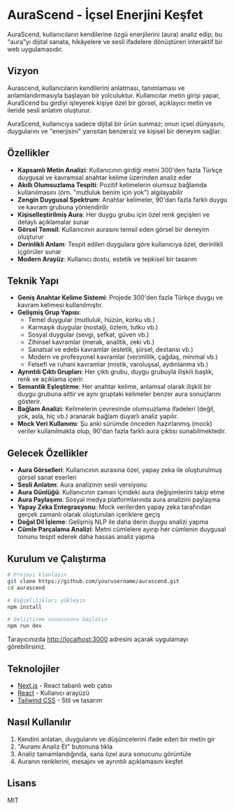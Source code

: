 # AuraScend - İçsel Enerjini Keşfet

AuraScend, kullanıcıların kendilerine özgü enerjilerini (aura) analiz edip; bu "aura"yı dijital sanata, hikâyelere ve sesli ifadelere dönüştüren interaktif bir web uygulamasıdır.

## Vizyon

Aurascend, kullanıcıların kendilerini anlatması, tanımlaması ve anlamlandırmasıyla başlayan bir yolculuktur. Kullanıcılar metin girişi yapar, AuraScend bu girdiyi işleyerek kişiye özel bir görsel, açıklayıcı metin ve ileride sesli anlatım oluşturur.

AuraScend, kullanıcıya sadece dijital bir ürün sunmaz; onun içsel dünyasını, duygularını ve "enerjisini" yansıtan benzersiz ve kişisel bir deneyim sağlar.

## Özellikler

- **Kapsamlı Metin Analizi**: Kullanıcının girdiği metni 300'den fazla Türkçe duygusal ve kavramsal anahtar kelime üzerinden analiz eder
- **Akıllı Olumsuzlama Tespiti**: Pozitif kelimelerin olumsuz bağlamda kullanılmasını (örn. "mutluluk benim için yok") algılayabilir
- **Zengin Duygusal Spektrum**: Anahtar kelimeler, 90'dan fazla farklı duygu ve kavram grubuna yönlendirilir
- **Kişiselleştirilmiş Aura**: Her duygu grubu için özel renk geçişleri ve detaylı açıklamalar sunar
- **Görsel Temsil**: Kullanıcının aurasını temsil eden görsel bir deneyim oluşturur
- **Derinlikli Anlam**: Tespit edilen duygulara göre kullanıcıya özel, derinlikli içgörüler sunar
- **Modern Arayüz**: Kullanıcı dostu, estetik ve tepkisel bir tasarım

## Teknik Yapı

- **Geniş Anahtar Kelime Sistemi**: Projede 300'den fazla Türkçe duygu ve kavram kelimesi kullanılmıştır.
- **Gelişmiş Grup Yapısı**: 
  - Temel duygular (mutluluk, hüzün, korku vb.)
  - Karmaşık duygular (nostalji, özlem, tutku vb.)
  - Sosyal duygular (sevgi, şefkat, güven vb.)
  - Zihinsel kavramlar (merak, analitik, zeki vb.)
  - Sanatsal ve edebi kavramlar (estetik, şiirsel, destansı vb.)
  - Modern ve profesyonel kavramlar (verimlilik, çağdaş, minimal vb.)
  - Felsefi ve ruhani kavramlar (mistik, varoluşsal, aydınlanma vb.)
- **Ayrıntılı Çıktı Grupları**: Her çıktı grubu, duygu grubuyla ilişkili başlık, renk ve açıklama içerir.
- **Semantik Eşleştirme**: Her anahtar kelime, anlamsal olarak ilişkili bir duygu grubuna aittir ve aynı gruptaki kelimeler benzer aura sonuçlarını gösterir.
- **Bağlam Analizi**: Kelimelerin çevresinde olumsuzlama ifadeleri (değil, yok, asla, hiç vb.) aranarak bağlam duyarlı analiz yapılır.
- **Mock Veri Kullanımı**: Şu anki sürümde önceden hazırlanmış (mock) veriler kullanılmakta olup, 90'dan fazla farklı aura çıktısı sunabilmektedir.

## Gelecek Özellikler

- **Aura Görselleri**: Kullanıcının aurasına özel, yapay zeka ile oluşturulmuş görsel sanat eserleri
- **Sesli Anlatım**: Aura analizinin sesli versiyonu
- **Aura Günlüğü**: Kullanıcının zaman içindeki aura değişimlerini takip etme
- **Aura Paylaşımı**: Sosyal medya platformlarında aura analizini paylaşma
- **Yapay Zeka Entegrasyonu**: Mock verilerden yapay zeka tarafından gerçek zamanlı olarak oluşturulan içeriklere geçiş
- **Doğal Dil İşleme**: Gelişmiş NLP ile daha derin duygu analizi yapma
- **Cümle Parçalama Analizi**: Metni cümlelere ayırıp her cümlenin duygusal tonunu tespit ederek daha hassas analiz yapma

## Kurulum ve Çalıştırma

```bash
# Projeyi klonlayın
git clone https://github.com/yourusername/aurascend.git
cd aurascend

# Bağımlılıkları yükleyin
npm install

# Geliştirme sunucusunu başlatın
npm run dev
```

Tarayıcınızda [http://localhost:3000](http://localhost:3000) adresini açarak uygulamayı görebilirsiniz.

## Teknolojiler

- [Next.js](https://nextjs.org/) - React tabanlı web çatısı
- [React](https://reactjs.org/) - Kullanıcı arayüzü
- [Tailwind CSS](https://tailwindcss.com/) - Stil ve tasarım

## Nasıl Kullanılır

1. Kendini anlatan, duygularını ve düşüncelerini ifade eden bir metin gir
2. "Auramı Analiz Et" butonuna tıkla
3. Analiz tamamlandığında, sana özel aura sonucunu görüntüle
4. Auranın renklerini, mesajını ve ayrıntılı açıklamasını keşfet

## Lisans

MIT
